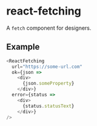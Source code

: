 # react-fetching
A `fetch` component for designers.

## Example
```js
<ReactFetching
  url="https://some-url.com"
  ok={json =>
    <div>
      {json.someProperty}
    </div>}
  error={status =>
    <div>
      {status.statusText}
    </div>}
/>
```
